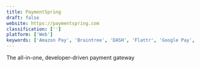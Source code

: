 ```yaml
---
title: PaymentSpring
draft: false 
website: https://paymentspring.com
classification: ['']
platform: ['Web']
keywords: ['Amazon Pay', 'Braintree', 'DASH', 'Flattr', 'Google Pay', 'Litecoin', 'PayPal', 'Payoneer', 'Paytm Wallet', 'Planet Payment', 'Samsung Pay', 'Skrill', 'Stripe', 'SuperPay', 'The new Mollie', 'TransferWise', 'WebMoney']
---
```

The all-in-one, developer-driven payment gateway
